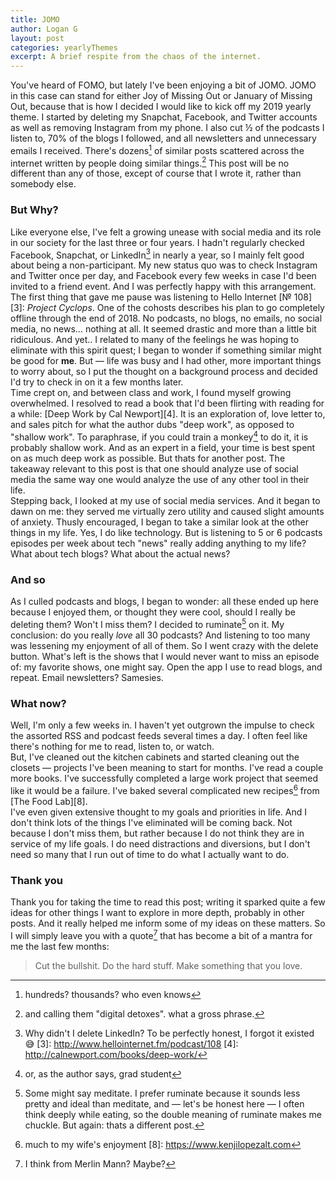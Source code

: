 ```yaml
---
title: JOMO
author: Logan G
layout: post
categories: yearlyThemes
excerpt: A brief respite from the chaos of the internet.
---
```

You've heard of FOMO, but lately I've been enjoying a bit of JOMO. JOMO in this case can stand for either Joy of Missing Out or January of Missing Out, because that is how I decided I would like to kick off my 2019 yearly theme. I started by deleting my Snapchat, Facebook, and Twitter accounts as well as removing Instagram from my phone. I also cut ½ of the podcasts I listen to, 70% of the blogs I followed, and all newsletters and unnecessary emails I received. There's dozens[^1] of similar posts scattered across the internet written by people doing similar things.[^10] This post will be no different than any of those, except of course that I wrote it, rather than somebody else.  

### But Why?
Like everyone else, I've felt a growing unease with social media and its role in our society for the last three or four years. I hadn't regularly checked Facebook, Snapchat, or LinkedIn[^2] in nearly a year, so I mainly felt good about being a non-participant. My new status quo was to check Instagram and Twitter once per day, and Facebook every few weeks in case I'd been invited to a friend event. And I was perfectly happy with this arrangement.  
The first thing that gave me pause was listening to Hello Internet [№ 108][3]: _Project Cyclops_. One of the cohosts describes his plan to go completely offline through the end of 2018. No podcasts, no blogs, no emails, no social media, no news… nothing at all. It seemed drastic and more than a little bit ridiculous. And yet.. I related to many of the feelings he was hoping to eliminate with this spirit quest; I began to wonder if something similar might be good for **me**. But — life was busy and I had other, more important things to worry about, so I put the thought on a background process and decided I'd try to check in on it a few months later.  
Time crept on, and between class and work, I found myself growing overwhelmed. I resolved to read a book that I'd been flirting with reading for a while: [Deep Work by Cal Newport][4]. It is an exploration of, love letter to, and sales pitch for what the author dubs "deep work", as opposed to "shallow work". To paraphrase, if you could train a monkey[^5] to do it, it is probably shallow work. And as an expert in a field, your time is best spent on as much deep work as possible. But thats for another post. The takeaway relevant to this post is that one should analyze use of social media the same way one would analyze the use of any other tool in their life.  
Stepping back, I looked at my use of social media services. And it began to dawn on me: they served me virtually zero utility and caused slight amounts of anxiety. Thusly encouraged, I began to take a similar look at the other things in my life. Yes, I do like technology. But is listening to 5 or 6 podcasts episodes per week about tech "news" really adding anything to my life? What about tech blogs? What about the actual news?  

### And so
As I culled podcasts and blogs, I began to wonder: all these ended up here because I enjoyed them, or thought they were cool, should I really be deleting them? Won't I miss them? I decided to ruminate[^6] on it. My conclusion: do you really _love_ all 30 podcasts? And listening to too many was lessening my enjoyment of all of them. So I went crazy with the delete button. What's left is the shows that I would never want to miss an episode of: my favorite shows, one might say. Open the app I use to read blogs, and repeat. Email newsletters? Samesies.  

### What now?
Well, I'm only a few weeks in. I haven't yet outgrown the impulse to check the assorted RSS and podcast feeds several times a day. I often feel like there's nothing for me to read, listen to, or watch.  
But, I've cleaned out the kitchen cabinets and started cleaning out the closets — projects I've been meaning to start for months. I've read a couple more books. I've successfully completed a large work project that seemed like it would be a failure. I've baked several complicated new recipes[^7] from [The Food Lab][8].  
I've even given extensive thought to my goals and priorities in life. And I don't think lots of the things I've eliminated will be coming back. Not because I don't miss them, but rather because I do not think they are in service of my life goals. I do need distractions and diversions, but I don't need so many that I run out of time to do what I actually want to do.  

### Thank you
Thank you for taking the time to read this post; writing it sparked quite a few ideas for other things I want to explore in more depth, probably in other posts. And it really helped me inform some of my ideas on these matters. So I will simply leave you with a quote[^9] that has become a bit of a mantra for me the last few months:

> Cut the bullshit. Do the hard stuff. Make something that you love.


[^1]: hundreds? thousands? who even knows
[^2]: Why didn't I delete LinkedIn? To be perfectly honest, I forgot it existed 😅
[3]: http://www.hellointernet.fm/podcast/108
[4]: http://calnewport.com/books/deep-work/
[^5]: or, as the author says, grad student
[^6]: Some might say meditate. I prefer ruminate because it sounds less pretty and ideal than meditate, and — let's be honest here — I often think deeply while eating, so the double meaning of ruminate makes me chuckle. But again: thats a different post.
[^7]: much to my wife's enjoyment
[8]: https://www.kenjilopezalt.com
[^9]: I think from Merlin Mann? Maybe?
[^10]: and calling them "digital detoxes". what a gross phrase.